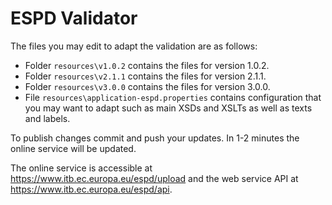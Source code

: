# ESPD Validator

The files you may edit to adapt the validation are as follows:
* Folder `resources\v1.0.2` contains the files for version 1.0.2.
* Folder `resources\v2.1.1` contains the files for version 2.1.1.
* Folder `resources\v3.0.0` contains the files for version 3.0.0.
* File `resources\application-espd.properties` contains configuration that you may want to adapt such as main XSDs and XSLTs as well as texts and labels.

To publish changes commit and push your updates. In 1-2 minutes the online service will be updated.

The online service is accessible at https://www.itb.ec.europa.eu/espd/upload and the web service API at https://www.itb.ec.europa.eu/espd/api.
